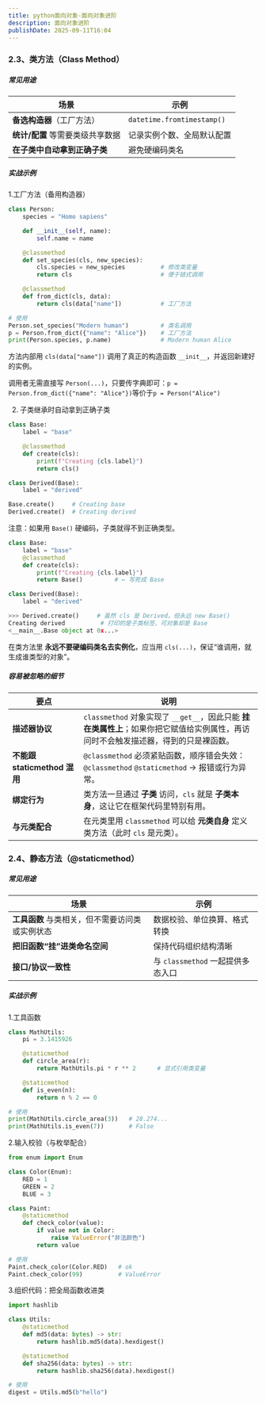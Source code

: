 ```yaml
---
title: python面向对象-面向对象进阶
description: 面向对象进阶
publishDate: 2025-09-11T16:04
---
```

### 2.3、类方法（Class Method）

##### 常见用途

| 场景                  | 示例                         |
| ------------------- | -------------------------- |
| **备选构造器**（工厂方法）     | `datetime.fromtimestamp()` |
| **统计/配置** 等需要类级共享数据 | 记录实例个数、全局默认配置              |
| **在子类中自动拿到正确子类**    | 避免硬编码类名                    |

##### 实战示例

1.工厂方法（备用构造器）

```python
class Person:
    species = "Homo sapiens"

    def __init__(self, name):
        self.name = name

    @classmethod
    def set_species(cls, new_species):
        cls.species = new_species          # 修改类变量
        return cls                         # 便于链式调用

    @classmethod
    def from_dict(cls, data):
        return cls(data["name"])           # 工厂方法

# 使用
Person.set_species("Modern human")         # 类名调用
p = Person.from_dict({"name": "Alice"})    # 工厂方法
print(Person.species, p.name)              # Modern human Alice
```

方法内部用 `cls(data["name"])` 调用了真正的构造函数 `__init__`，并返回新建好的实例。

调用者无需直接写 `Person(...)`，只要传字典即可：`p = Person.from_dict({"name": "Alice"})`等价于`p = Person("Alice")`

2. 子类继承时自动拿到正确子类

```python
class Base:
    label = "base"

    @classmethod
    def create(cls):
        print(f"Creating {cls.label}")
        return cls()

class Derived(Base):
    label = "derived"

Base.create()     # Creating base
Derived.create()  # Creating derived
```

注意：如果用 `Base()` 硬编码，子类就得不到正确类型。

```python
class Base:
    label = "base"
    @classmethod
    def create(cls):
        print(f"Creating {cls.label}")
        return Base()         # ← 写死成 Base

class Derived(Base):
    label = "derived"

>>> Derived.create()     # 虽然 cls 是 Derived，但永远 new Base()
Creating derived          # 打印的是子类标签，可对象却是 Base
<__main__.Base object at 0x...>
```

在类方法里 **永远不要硬编码类名去实例化**，应当用 `cls(...)`，保证“谁调用，就生成谁类型的对象”。

##### 容易被忽略的细节

| 要点                      | 说明                                                                               |
| ----------------------- | -------------------------------------------------------------------------------- |
| **描述器协议**               | `classmethod` 对象实现了 `__get__`，因此只能 **挂在类属性上**；如果你把它赋值给实例属性，再访问时不会触发描述器，得到的只是裸函数。 |
| **不能跟 staticmethod 混用** | `@classmethod` 必须紧贴函数，顺序错会失效：<br>`@classmethod` `@staticmethod` → 报错或行为异常。       |
| **绑定行为**                | 类方法一旦通过 **子类** 访问，`cls` 就是 **子类本身**，这让它在框架代码里特别有用。                               |
| **与元类配合**               | 在元类里用 `classmethod` 可以给 **元类自身** 定义类方法（此时 `cls` 是元类）。                            |

### 2.4、静态方法（@staticmethod）

##### 常见用途

| 场景                         | 示例                       |
| -------------------------- | ------------------------ |
| **工具函数** 与类相关，但不需要访问类或实例状态 | 数据校验、单位换算、格式转换           |
| **把旧函数“挂”进类命名空间**          | 保持代码组织结构清晰               |
| **接口/协议一致性**               | 与 `classmethod` 一起提供多态入口 |

##### 实战示例

1.工具函数

```python
class MathUtils:
    pi = 3.1415926

    @staticmethod
    def circle_area(r):
        return MathUtils.pi * r ** 2      # 显式引用类变量

    @staticmethod
    def is_even(n):
        return n % 2 == 0

# 使用
print(MathUtils.circle_area(3))   # 28.274...
print(MathUtils.is_even(7))       # False
```

2.输入校验（与枚举配合）

```python
from enum import Enum

class Color(Enum):
    RED = 1
    GREEN = 2
    BLUE = 3

class Paint:
    @staticmethod
    def check_color(value):
        if value not in Color:
            raise ValueError("非法颜色")
        return value

# 使用
Paint.check_color(Color.RED)   # ok
Paint.check_color(99)          # ValueError
```

3.组织代码：把全局函数收进类

```python
import hashlib

class Utils:
    @staticmethod
    def md5(data: bytes) -> str:
        return hashlib.md5(data).hexdigest()

    @staticmethod
    def sha256(data: bytes) -> str:
        return hashlib.sha256(data).hexdigest()

# 使用
digest = Utils.md5(b"hello")
```
